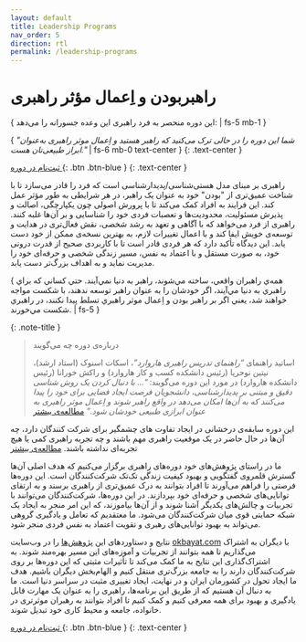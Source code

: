 ```yaml
---
layout: default
title: Leadership Programs
nav_order: 5
direction: rtl
permalink: /leadership-programs
---
```


# راهبربودن و اِعمال مؤثر راهبری 
{ این دوره منحصر به فرد راهبری این وعده جسورانه را می‌دهد: | fs-5 mb-1 }

{ _"شما این دوره را در حالی ‌ترک می‌کنید که راهبر هستید و اِعمال موثر راهبری به‌عنوان ابراز طبیعی‌تان هست."_ | fs-6 mb-0 text-center }
{: .text-center }

[ ثبت‌نام در دوره ](./leadership-programs/upcoming-courses){: .btn .btn-blue }
{: .text-center }

راهبری بر مبنای مدل هستی‌شناسی/پدیدارشناسی است که فرد را قادر می‌سازد تا با شناخت عمیق‌تری از "بودن" خود به عنوان یک راهبر، در هر شرایطی به طور مؤثر عمل کند. این فرایند به افراد کمک می‌کند تا با پرورش اصولی چون یکپارچگی، اصالت و پذیرش مسئولیت، محدودیت‌ها و تعصبات فردی خود را شناسایی و بر آن‌ها غلبه کنند. راهبری از فرد می‌خواهد که با آگاهی و تعهد به رشد شخصی، نقش فعال‌تری در هدایت و توسعه‌ی خویش ایفا کند و با اعمال تغییرات لازم، به بهترین نسخه‌ی ممکن از خود دست یابد. این دیدگاه تأکید دارد که هر فردی قادر است تا با کاربردی صحیح از قدرت درونی خود، به صورت مستقل و با اعتماد به نفس، مسیر زندگی شخصی و حرفه‌ای خود را مدیریت نماید و به اهداف بزرگ‌تر دست یابد.

{ همه‌ي راهبران واقعي، ساخته مي‌شوند، راهبر به دنيا نمي‌آيند. حتي كساني كه براي راهبري به دنيا مي‌آيند، اگر خودشان را به عنوان راهبر توسعه ندهند، با شكست مواجه خواهند شد، يعني اگر بر راهبر بودن و اِعمال موثر راهبري تسلط پيدا نكنند، در راهبري شكست مي‌خورند. | fs-5 }

{: .note-title }
> درباره‌ی دوره چه می‌گویند
> 
> اساتید راهنمای _“راهنمای تدریس راهبری هاروارد”_، اسکات اسنوک (استاد ارشد)، نیتین نوحریا (رئیس دانشکده کسب و کار هاروارد) و راکش خورانا (رئیس دانشکده هاروارد) در مورد این دوره می‌گویند: _“… با دنبال کردن یک روش شناسی دقیق و مبتنی بر پدیدارشناسی، دانشجویان فرصت ایجاد فضایی برای خود را پیدا می‌کنند که به آن‌ها امکان می‌دهد در واقع راهبر شوند و اِعمال موثر راهبری به عنوان ابرازی طبیعی خودشان شود.”_ [مطالعه‌ی بیشتر](./leadership-programs/crucibles-of-leadership)


این دوره سابقه‌ی درخشانی در ایجاد تفاوت های چشمگیر برای شرکت کنندگان دارد، چه آن‌ها در حال حاضر در یک موقعیت راهبری مهم باشند و چه تجربه راهبری کمی یا هیچ تجربه‌ای نداشته باشند. [مطالعه‌ی بیشتر](./leadership-programs/a-new-model-of-leadership)


ما در راستای پژوهش‌های خود دوره‌های راهبری برگزار می‌کنیم که هدف اصلی آن‌ها گسترش قلمروی گفتگویی و بهبود کیفیت زندگی تک‌تک شرکت‌کنندگان است. این دوره‌ها فرصتی را فراهم می‌آورند تا افراد بتوانند به درک عمیق‌تری از راهبری برسند و به ارتقای توانایی‌های شخصی و حرفه‌ای خود بپردازند. در این دوره‌ها، شرکت‌کنندگان می‌توانند با تجربیات و چالش‌های یکدیگر آشنا شوند و از آن‌ها بیاموزند، که این امر منجر به ایجاد یک شبکه حمایتی قوی میان شرکت‌کنندگان می‌شود. ما معتقدیم که تعامل و یادگیری گروهی می‌تواند به بهبود توانایی‌های رهبری و تقویت اعتماد به نفس فردی منجر شود.

نتایج و دستاوردهای این [پژوهش‌ها](./leadership-programs/research) را در وب‌سایت [okbayat.com](https://www.okbayat.com) با دیگران به اشتراک می‌گذاریم تا همه بتوانند از تجربیات و آموزه‌های این مسیر بهره‌مند شوند. به اشتراک‌گذاری این نتایج به ما کمک می‌کند تا تأثیرات مثبتی که این دوره‌ها بر روی شرکت‌کنندگان دارند را به جامعه بزرگ‌تری منتقل کنیم و الهام‌بخش دیگران باشیم. هدف ما ایجاد تحول در کشورمان ایران و در نهایت، ایجاد تغییری مثبت در سراسر دنیا است. ما به دنبال آن هستیم که از طریق این برنامه‌ها، راهبری را به عنوان یک مهارت قابل یادگیری و بهبود برای همه معرفی کنیم و کمک کنیم تا افراد بتوانند به رهبران موثرتری در خانواده، جامعه و محیط کاری خود تبدیل شوند.

[ ثبت‌نام در دوره ](./leadership-programs/upcoming-courses){: .btn .btn-blue }
{: .text-center }
